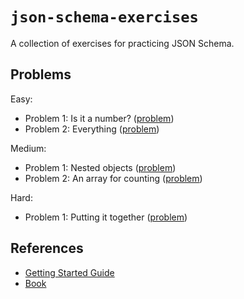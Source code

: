 # `json-schema-exercises`

A collection of exercises for practicing JSON Schema.

## Problems

Easy:

- Problem 1: Is it a number? ([problem](./problems/easy/problem-1.md))
- Problem 2: Everything ([problem](./problems/easy/problem-2.md))

Medium:

- Problem 1: Nested objects ([problem](./problems/medium/problem-1.md))
- Problem 2: An array for counting ([problem](./problems/medium/problem-2.md))

Hard:

- Problem 1: Putting it together ([problem](./problems/hard/problem-1.md))

## References

- [Getting Started Guide](https://json-schema.org/learn/getting-started-step-by-step)
- [Book](https://json-schema.org/understanding-json-schema/index.html)
